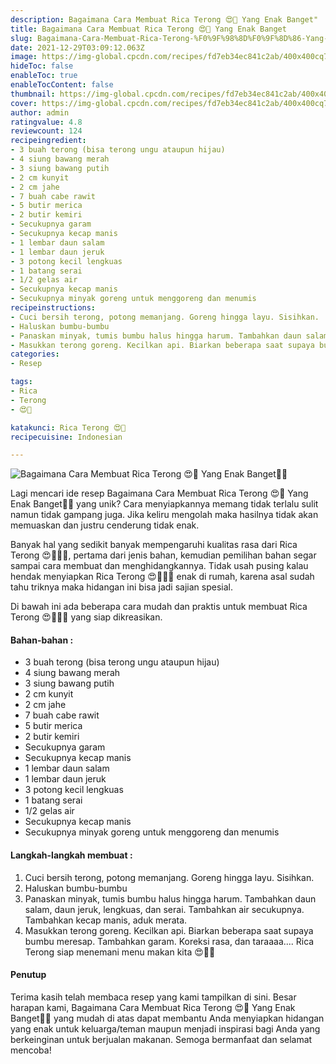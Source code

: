 ```yaml
---
description: Bagaimana Cara Membuat Rica Terong 😍🍆 Yang Enak Banget"
title: Bagaimana Cara Membuat Rica Terong 😍🍆 Yang Enak Banget
slug: Bagaimana-Cara-Membuat-Rica-Terong-%F0%9F%98%8D%F0%9F%8D%86-Yang-Enak-Banget
date: 2021-12-29T03:09:12.063Z
image: https://img-global.cpcdn.com/recipes/fd7eb34ec841c2ab/400x400cq70/photo.jpg
hideToc: false
enableToc: true
enableTocContent: false
thumbnail: https://img-global.cpcdn.com/recipes/fd7eb34ec841c2ab/400x400cq70/photo.jpg
cover: https://img-global.cpcdn.com/recipes/fd7eb34ec841c2ab/400x400cq70/photo.jpg
author: admin
ratingvalue: 4.8
reviewcount: 124
recipeingredient:
- 3 buah terong (bisa terong ungu ataupun hijau)
- 4 siung bawang merah
- 3 siung bawang putih
- 2 cm kunyit
- 2 cm jahe
- 7 buah cabe rawit
- 5 butir merica
- 2 butir kemiri
- Secukupnya garam
- Secukupnya kecap manis
- 1 lembar daun salam
- 1 lembar daun jeruk
- 3 potong kecil lengkuas
- 1 batang serai
- 1/2 gelas air
- Secukupnya kecap manis
- Secukupnya minyak goreng untuk menggoreng dan menumis
recipeinstructions:
- Cuci bersih terong, potong memanjang. Goreng hingga layu. Sisihkan.
- Haluskan bumbu-bumbu
- Panaskan minyak, tumis bumbu halus hingga harum. Tambahkan daun salam, daun jeruk, lengkuas, dan serai. Tambahkan air secukupnya. Tambahkan kecap manis, aduk merata.
- Masukkan terong goreng. Kecilkan api. Biarkan beberapa saat supaya bumbu meresap. Tambahkan garam. Koreksi rasa, dan taraaaa.... Rica Terong siap menemani menu makan kita 😍💞🍆
categories:
- Resep

tags:
- Rica
- Terong
- 😍🍆

katakunci: Rica Terong 😍🍆
recipecuisine: Indonesian

---
```


![Bagaimana Cara Membuat Rica Terong 😍🍆 Yang Enak Banget👩‍🍳](https://img-global.cpcdn.com/recipes/fd7eb34ec841c2ab/400x400cq70/photo.jpg)

Lagi mencari ide resep Bagaimana Cara Membuat Rica Terong 😍🍆 Yang Enak Banget👩‍🍳 yang unik? Cara menyiapkannya memang tidak terlalu sulit namun tidak gampang juga. Jika keliru mengolah maka hasilnya tidak akan memuaskan dan justru cenderung tidak enak.

Banyak hal yang sedikit banyak mempengaruhi kualitas rasa dari Rica Terong 😍🍆👩‍🍳, pertama dari jenis bahan, kemudian pemilihan bahan segar sampai cara membuat dan menghidangkannya. Tidak usah pusing kalau hendak menyiapkan Rica Terong 😍🍆👩‍🍳 enak di rumah, karena asal sudah tahu triknya maka hidangan ini bisa jadi sajian spesial.

Di bawah ini ada beberapa cara mudah dan praktis untuk membuat Rica Terong 😍🍆👩‍🍳 yang siap dikreasikan.

<!--inarticleads1-->

#### Bahan-bahan :

- 3 buah terong (bisa terong ungu ataupun hijau)
- 4 siung bawang merah
- 3 siung bawang putih
- 2 cm kunyit
- 2 cm jahe
- 7 buah cabe rawit
- 5 butir merica
- 2 butir kemiri
- Secukupnya garam
- Secukupnya kecap manis
- 1 lembar daun salam
- 1 lembar daun jeruk
- 3 potong kecil lengkuas
- 1 batang serai
- 1/2 gelas air
- Secukupnya kecap manis
- Secukupnya minyak goreng untuk menggoreng dan menumis

<!--inarticleads2-->

#### Langkah-langkah membuat :

1. Cuci bersih terong, potong memanjang. Goreng hingga layu. Sisihkan.
1. Haluskan bumbu-bumbu
1. Panaskan minyak, tumis bumbu halus hingga harum. Tambahkan daun salam, daun jeruk, lengkuas, dan serai. Tambahkan air secukupnya. Tambahkan kecap manis, aduk merata.
1. Masukkan terong goreng. Kecilkan api. Biarkan beberapa saat supaya bumbu meresap. Tambahkan garam. Koreksi rasa, dan taraaaa.... Rica Terong siap menemani menu makan kita 😍💞🍆

#### Penutup

Terima kasih telah membaca resep yang kami tampilkan di sini. Besar harapan kami, Bagaimana Cara Membuat Rica Terong 😍🍆 Yang Enak Banget👩‍🍳 yang mudah di atas dapat membantu Anda menyiapkan hidangan yang enak untuk keluarga/teman maupun menjadi inspirasi bagi Anda yang berkeinginan untuk berjualan makanan. Semoga bermanfaat dan selamat mencoba!